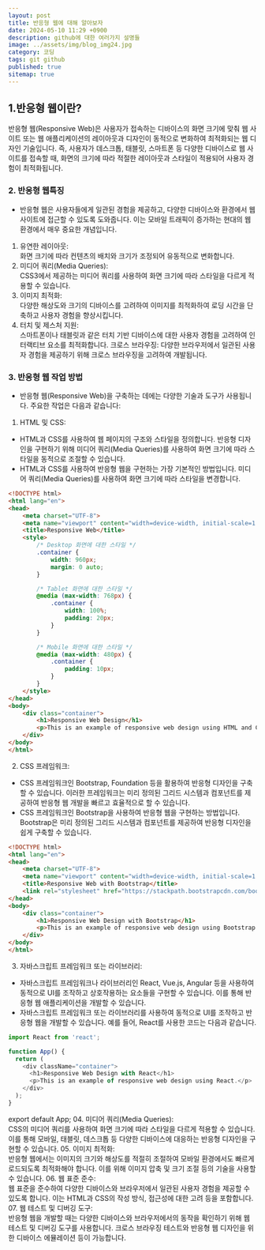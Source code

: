 ```yaml
---
layout: post
title: 반응형 웹에 대해 알아보자
date: 2024-05-10 11:29 +0900
description: github에 대한 여러가지 설명들
image: ../assets/img/blog_img24.jpg
category: 코딩
tags: git github
published: true
sitemap: true
---
```

## 1.반응형 웹이란?
반응형 웹(Responsive Web)은 사용자가 접속하는 디바이스의 화면 크기에 맞춰 웹 사이트 또는 웹 애플리케이션의 레이아웃과 디자인이 동적으로 변화하여 최적화되는 웹 디자인 기술입니다. 즉, 사용자가 데스크톱, 태블릿, 스마트폰 등 다양한 디바이스로 웹 사이트를 접속할 때, 화면의 크기에 따라 적절한 레이아웃과 스타일이 적용되어 사용자 경험이 최적화됩니다.

### 2. 반응형 웹특징
- 반응형 웹은 사용자들에게 일관된 경험을 제공하고, 다양한 디바이스와 환경에서 웹 사이트에 접근할 수 있도록 도와줍니다. 이는 모바일 트래픽이 증가하는 현대의 웹 환경에서 매우 중요한 개념입니다.

01. 유연한 레이아웃:   
화면 크기에 따라 컨텐츠의 배치와 크기가 조정되어 유동적으로 변화합니다.
02. 미디어 쿼리(Media Queries):    
CSS3에서 제공하는 미디어 쿼리를 사용하여 화면 크기에 따라 스타일을 다르게 적용할 수 있습니다.
03. 이미지 최적화:    
다양한 해상도와 크기의 디바이스를 고려하여 이미지를 최적화하여 로딩 시간을 단축하고 사용자 경험을 향상시킵니다.
04. 터치 및 제스처 지원:    
스마트폰이나 태블릿과 같은 터치 기반 디바이스에 대한 사용자 경험을 고려하여 인터랙티브 요소를 최적화합니다.
크로스 브라우징: 다양한 브라우저에서 일관된 사용자 경험을 제공하기 위해 크로스 브라우징을 고려하여 개발됩니다.

### 3. 반응형 웹 작업 방법
- 반응형 웹(Responsive Web)을 구축하는 데에는 다양한 기술과 도구가 사용됩니다. 주요한 작업은 다음과 같습니다:
01. HTML 및 CSS:   
- HTML과 CSS를 사용하여 웹 페이지의 구조와 스타일을 정의합니다. 반응형 디자인을 구현하기 위해 미디어 쿼리(Media Queries)를 사용하여 화면 크기에 따라 스타일을 동적으로 조절할 수 있습니다.
- HTML과 CSS를 사용하여 반응형 웹을 구현하는 가장 기본적인 방법입니다. 미디어 쿼리(Media Queries)를 사용하여 화면 크기에 따라 스타일을 변경합니다.
````html
<!DOCTYPE html>
<html lang="en">
<head>
    <meta charset="UTF-8">
    <meta name="viewport" content="width=device-width, initial-scale=1.0">
    <title>Responsive Web</title>
    <style>
        /* Desktop 화면에 대한 스타일 */
        .container {
            width: 960px;
            margin: 0 auto;
        }

        /* Tablet 화면에 대한 스타일 */
        @media (max-width: 768px) {
            .container {
                width: 100%;
                padding: 20px;
            }
        }

        /* Mobile 화면에 대한 스타일 */
        @media (max-width: 480px) {
            .container {
                padding: 10px;
            }
        }
    </style>
</head>
<body>
    <div class="container">
        <h1>Responsive Web Design</h1>
        <p>This is an example of responsive web design using HTML and CSS.</p>
    </div>
</body>
</html>

````


02. CSS 프레임워크:   
- CSS 프레임워크인 Bootstrap, Foundation 등을 활용하여 반응형 디자인을 구축할 수 있습니다. 이러한 프레임워크는 미리 정의된 그리드 시스템과 컴포넌트를 제공하여 반응형 웹 개발을 빠르고 효율적으로 할 수 있습니다.
- CSS 프레임워크인 Bootstrap을 사용하여 반응형 웹을 구현하는 방법입니다. Bootstrap은 미리 정의된 그리드 시스템과 컴포넌트를 제공하여 반응형 디자인을 쉽게 구축할 수 있습니다.
````html
<!DOCTYPE html>
<html lang="en">
<head>
    <meta charset="UTF-8">
    <meta name="viewport" content="width=device-width, initial-scale=1.0">
    <title>Responsive Web with Bootstrap</title>
    <link rel="stylesheet" href="https://stackpath.bootstrapcdn.com/bootstrap/4.5.2/css/bootstrap.min.css">
</head>
<body>
    <div class="container">
        <h1>Responsive Web Design with Bootstrap</h1>
        <p>This is an example of responsive web design using Bootstrap.</p>
    </div>
</body>
</html>
````

03. 자바스크립트 프레임워크 또는 라이브러리:   
- 자바스크립트 프레임워크나 라이브러리인 React, Vue.js, Angular 등을 사용하여 동적으로 UI를 조작하고 상호작용하는 요소들을 구현할 수 있습니다. 이를 통해 반응형 웹 애플리케이션을 개발할 수 있습니다.
- 자바스크립트 프레임워크 또는 라이브러리를 사용하여 동적으로 UI를 조작하고 반응형 웹을 개발할 수 있습니다. 예를 들어, React를 사용한 코드는 다음과 같습니다.

````javascript
import React from 'react';

function App() {
  return (
    <div className="container">
      <h1>Responsive Web Design with React</h1>
      <p>This is an example of responsive web design using React.</p>
    </div>
  );
}
````
export default App;
04. 미디어 쿼리(Media Queries):   
CSS의 미디어 쿼리를 사용하여 화면 크기에 따라 스타일을 다르게 적용할 수 있습니다. 이를 통해 모바일, 태블릿, 데스크톱 등 다양한 디바이스에 대응하는 반응형 디자인을 구현할 수 있습니다.
05. 이미지 최적화:   
반응형 웹에서는 이미지의 크기와 해상도를 적절히 조절하여 모바일 환경에서도 빠르게 로드되도록 최적화해야 합니다. 이를 위해 이미지 압축 및 크기 조절 등의 기술을 사용할 수 있습니다.
06. 웹 표준 준수:   
웹 표준을 준수하여 다양한 디바이스와 브라우저에서 일관된 사용자 경험을 제공할 수 있도록 합니다. 이는 HTML과 CSS의 작성 방식, 접근성에 대한 고려 등을 포함합니다.
07. 웹 테스트 및 디버깅 도구:   
반응형 웹을 개발할 때는 다양한 디바이스와 브라우저에서의 동작을 확인하기 위해 웹 테스트 및 디버깅 도구를 사용합니다. 크로스 브라우징 테스트와 반응형 웹 디자인을 위한 디바이스 에뮬레이션 등이 가능합니다.